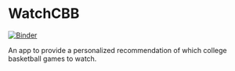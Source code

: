 # WatchCBB

[![Binder](https://mybinder.org/badge_logo.svg)](https://mybinder.org/v2/gh/bjmarsh/WatchCBB/master)

An app to provide a personalized recommendation of which college basketball games to watch.
